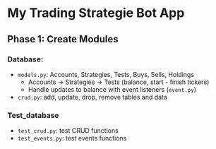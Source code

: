 # My Trading Strategie Bot App

## Phase 1: Create Modules

### Database:
- `models.py`: Accounts, Strategies, Tests, Buys, Sells, Holdings
    - Accounts -> Strategies -> Tests (balance, start - finish tickers)
    - Handle updates to balance with event listeners (`event.py`)
- `crud.py`: add, update, drop, remove tables and data

### Test_database
- `test_crud.py`: test CRUD functions
- `test_events.py`: test events functions